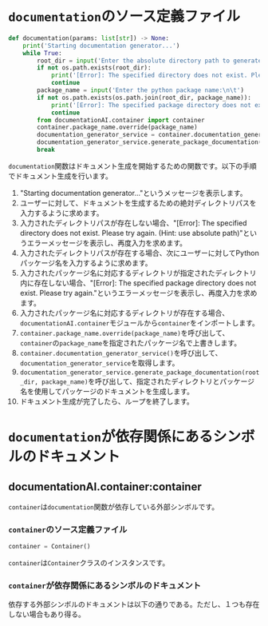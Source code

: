 # `documentation`のソース定義ファイル

```python
def documentation(params: list[str]) -> None:
    print('Starting documentation generator...')
    while True:
        root_dir = input('Enter the absolute directory path to generate documentation for:\n\t')
        if not os.path.exists(root_dir):
            print('[Error]: The specified directory does not exist. Please try again. (Hint: use absolute path)')
            continue
        package_name = input('Enter the python package name:\n\t')
        if not os.path.exists(os.path.join(root_dir, package_name)):
            print('[Error]: The specified package directory does not exist. Please try again.')
            continue
        from documentationAI.container import container
        container.package_name.override(package_name)
        documentation_generator_service = container.documentation_generator_service()
        documentation_generator_service.generate_package_documentation(root_dir, package_name)
        break
```

`documentation`関数はドキュメント生成を開始するための関数です。以下の手順でドキュメント生成を行います。

1. "Starting documentation generator..."というメッセージを表示します。
2. ユーザーに対して、ドキュメントを生成するための絶対ディレクトリパスを入力するように求めます。
3. 入力されたディレクトリパスが存在しない場合、"[Error]: The specified directory does not exist. Please try again. (Hint: use absolute path)"というエラーメッセージを表示し、再度入力を求めます。
4. 入力されたディレクトリパスが存在する場合、次にユーザーに対してPythonパッケージ名を入力するように求めます。
5. 入力されたパッケージ名に対応するディレクトリが指定されたディレクトリ内に存在しない場合、"[Error]: The specified package directory does not exist. Please try again."というエラーメッセージを表示し、再度入力を求めます。
6. 入力されたパッケージ名に対応するディレクトリが存在する場合、`documentationAI.container`モジュールから`container`をインポートします。
7. `container.package_name.override(package_name)`を呼び出して、`container`の`package_name`を指定されたパッケージ名で上書きします。
8. `container.documentation_generator_service()`を呼び出して、`documentation_generator_service`を取得します。
9. `documentation_generator_service.generate_package_documentation(root_dir, package_name)`を呼び出して、指定されたディレクトリとパッケージ名を使用してパッケージのドキュメントを生成します。
10. ドキュメント生成が完了したら、ループを終了します。

# `documentation`が依存関係にあるシンボルのドキュメント

## documentationAI.container:container

`container`は`documentation`関数が依存している外部シンボルです。

### `container`のソース定義ファイル

```python
container = Container()
```

`container`は`Container`クラスのインスタンスです。

### `container`が依存関係にあるシンボルのドキュメント

依存する外部シンボルのドキュメントは以下の通りである。ただし、１つも存在しない場合もあり得る。